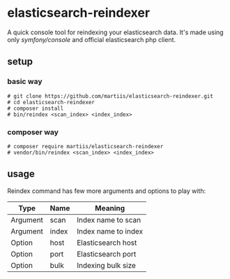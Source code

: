 # elasticsearch-reindexer
A quick console tool for reindexing your elasticsearch data. It's made using only *symfony/console* and official elasticsearch php client.

## setup
### basic way
```
# git clone https://github.com/martiis/elasticsearch-reindexer.git
# cd elasticsearch-reindexer
# composer install
# bin/reindex <scan_index> <index_index>
```

### composer way
```
# composer require martiis/elasticsearch-reindexer
# vendor/bin/reindex <scan_index> <index_index>
```

## usage
Reindex command has few more arguments and options to play with:

| Type     | Name  | Meaning             |
|----------|-------|---------------------|
| Argument | scan  | Index name to scan  |
| Argument | index | Index name to index |
| Option   | host  | Elasticsearch host  |
| Option   | port  | Elasticsearch port  |
| Option   | bulk  | Indexing bulk size  |
